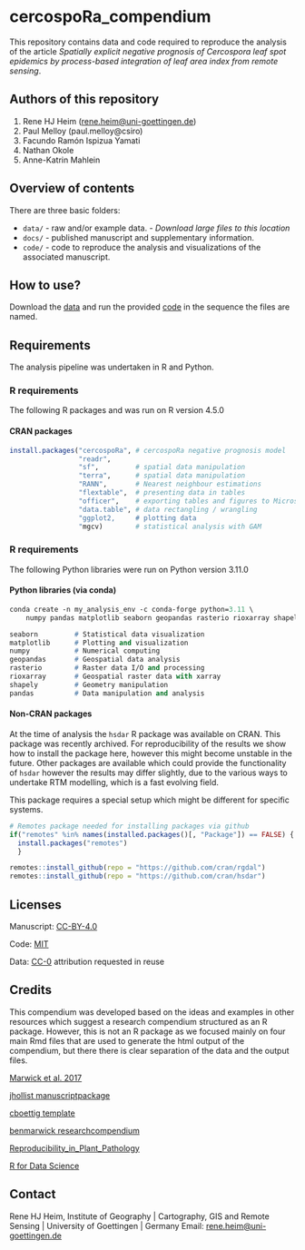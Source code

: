 # cercospoRa_compendium
This repository contains data and code required to reproduce the analysis of the 
article *Spatially explicit negative prognosis of Cercospora leaf spot epidemics by process-based integration of leaf area index from remote sensing*. 

## Authors of this repository

1. Rene HJ Heim (rene.heim@uni-goettingen.de)
2. Paul Melloy (paul.melloy@csiro)
3. Facundo Ramón Ispizua Yamati
4. Nathan Okole
5. Anne-Katrin Mahlein


## Overview of contents

There are three basic folders:

- `data/` - raw and/or example data. - *Download large files to this location*
- `docs/` - published manuscript and supplementary information.
- `code/` - code to reproduce the analysis and visualizations of the associated 
manuscript.

## How to use?

Download the [data](https://owncloud.gwdg.de/index.php/s/RuNNNjw3sxdNpgn) and 
run the provided [code](https://github.com/ReneHeim/cercospoRa_compendium/tree/main/code) 
in the sequence the files are named. 

## Requirements  
The analysis pipeline was undertaken in R and Python.

### R requirements 
The following R packages and was run on R version 4.5.0

#### CRAN packages  

```r
install.packages("cercospoRa", # cercospoRa negative prognosis model
                 "readr", 
                 "sf",         # spatial data manipulation
                 "terra",      # spatial data manipulation
                 "RANN",       # Nearest neighbour estimations
                 "flextable",  # presenting data in tables
                 "officer",    # exporting tables and figures to Microsoft Word
                 "data.table", # data rectangling / wrangling
                 "ggplot2,     # plotting data 
                 "mgcv)        # statistical analysis with GAM
```
### R requirements 
The following Python libraries were run on Python version 3.11.0

#### Python libraries (via conda)

```p
conda create -n my_analysis_env -c conda-forge python=3.11 \
    numpy pandas matplotlib seaborn geopandas rasterio rioxarray shapely
```

```p
seaborn         # Statistical data visualization
matplotlib      # Plotting and visualization
numpy           # Numerical computing
geopandas       # Geospatial data analysis
rasterio        # Raster data I/O and processing
rioxarray       # Geospatial raster data with xarray
shapely         # Geometry manipulation
pandas          # Data manipulation and analysis
```
#### Non-CRAN packages
At the time of analysis the `hsdar` R package was available on CRAN. 
This package was recently archived. 
For reproducibility of the results we show how to install the package here, 
however this might become unstable in the future. 
Other packages are available which could provide the functionality of `hsdar`
however the results may differ slightly, due to the various ways to undertake
RTM modelling, which is a fast evolving field.  

This package requires a special setup which might be different for specific 
systems.  

```r
# Remotes package needed for installing packages via github
if("remotes" %in% names(installed.packages()[, "Package"]) == FALSE) {
  install.packages("remotes")
  }

remotes::install_github(repo = "https://github.com/cran/rgdal")
remotes::install_github(repo = "https://github.com/cran/hsdar")

```

## Licenses

Manuscript: [CC-BY-4.0](https://creativecommons.org/licenses/by/4.0/)

Code: [MIT](https://opensource.org/licenses/MIT)

Data: [CC-0](https://creativecommons.org/publicdomain/zero/1.0/) attribution 
requested in reuse

## Credits

This compendium was developed based on the ideas and examples in other resources 
which suggest a research compendium structured as an R package. 
However, this is not an R package as we focused mainly on four main Rmd files 
that are used to generate the html output of the compendium, but there there is 
clear separation of the data and the output files.

[Marwick et al. 2017](https://doi.org/10.7287/peerj.preprints.3192v1)

[jhollist manuscriptpackage](https://github.com/jhollist/manuscriptPackage)

[cboettig template](https://github.com/cboettig/template)

[benmarwick researchcompendium](https://github.com/benmarwick/researchcompendium)

[Reproducibility_in_Plant_Pathology](Reproducibility_in_Plant_Pathology)

[R for Data Science](http://r4ds.had.co.nz/)

## Contact

Rene HJ Heim, Institute of Geography | Cartography, GIS and Remote Sensing | University of Goettingen | Germany
Email: rene.heim@uni-goettingen.de


